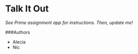 # Talk It Out

*See Prime assignment app for instructions. Then, update me!*

###Authors
* Alecia
* Nic
